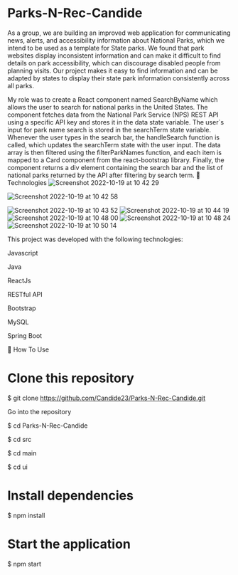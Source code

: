 # Parks-N-Rec-Candide

As a group, we are building an improved web application for communicating news, alerts, and accessibility information about National Parks, which we intend to be used as a template for State parks. We found that park websites display inconsistent information and can make it difficult to find details on park accessibility, which can discourage disabled people from planning visits. Our project makes it easy to find information and can be adapted by states to display their state park information consistently across all parks. 

My role was to create  a React component named SearchByName which allows the user to search for national parks in the United States. The component fetches data from the National Park Service (NPS) REST API using a specific API key and stores it in the data state variable. The user`s input for park name search is stored in the searchTerm state variable. Whenever the user types in the search bar, the handleSearch function is called, which updates the searchTerm state with the user input. The data array is then filtered using the filterParkNames function, and each item is mapped to a Card component from the react-bootstrap library. Finally, the component returns a div element containing the search bar and the list of national parks returned by the API after filtering by search term.
🚀 Technologies
![Screenshot 2022-10-19 at 10 42 29](https://user-images.githubusercontent.com/89795037/196739609-783939b6-9dac-4386-a817-963088a853c3.png)

![Screenshot 2022-10-19 at 10 42 58](https://user-images.githubusercontent.com/89795037/196739713-5323c6a8-a437-4656-8512-9a21c83d68f4.png)

![Screenshot 2022-10-19 at 10 43 52](https://user-images.githubusercontent.com/89795037/196739929-52514234-d674-49ab-9e77-a75487a3a046.png)
![Screenshot 2022-10-19 at 10 44 19](https://user-images.githubusercontent.com/89795037/196740068-da2fdadd-7fbf-408f-809f-cbbece44da86.png)
![Screenshot 2022-10-19 at 10 48 00](https://user-images.githubusercontent.com/89795037/196741000-21cd8e4e-8343-4f42-ae67-eaa73e058491.png)
![Screenshot 2022-10-19 at 10 48 24](https://user-images.githubusercontent.com/89795037/196741094-6f0935d1-5ee8-40cf-ac6d-50d16efebe9f.png)
![Screenshot 2022-10-19 at 10 50 14](https://user-images.githubusercontent.com/89795037/196741555-1f23f9c1-ac74-4691-9df5-96d34bab6b1e.png)


This project was developed with the following technologies:


Javascript

Java

ReactJs

RESTful API

Bootstrap

MySQL

Spring Boot

📘 How To Use

# Clone this repository
$ git clone https://github.com/Candide23/Parks-N-Rec-Candide.git

 Go into the repository
 
$ cd Parks-N-Rec-Candide

$ cd src

$ cd main

$ cd ui

# Install dependencies

$ npm install


# Start the application

$ npm start


